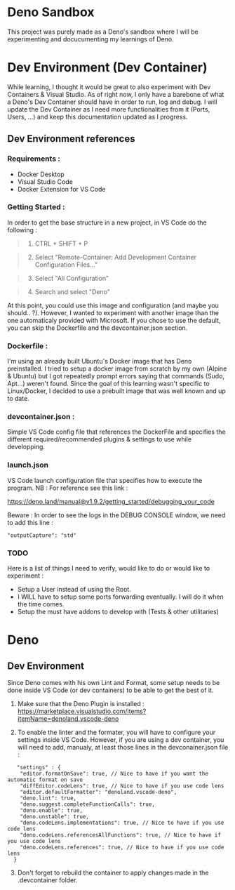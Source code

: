 # Deno Sandbox

This project was purely made as a Deno's sandbox where I will be experimenting
and docucumenting my learnings of Deno.

# Dev Environment (Dev Container)

While learning, I thought it would be great to also experiment with Dev
Containers & Visual Studio. As of right now, I only have a barebone of what a
Deno's Dev Container should have in order to run, log and debug. I will update
the Dev Container as I need more functionalities from it (Ports, Users, ...) and
keep this documentation updated as I progress.

## Dev Environment references

### Requirements :

- Docker Desktop
- Visual Studio Code
- Docker Extension for VS Code

### Getting Started :

In order to get the base structure in a new project, in VS Code do the following
:

>1. CTRL + SHIFT + P

>2. Select "Remote-Container: Add Development Container Configuration Files..."

>3. Select "All Configuration"

>4. Search and select "Deno"

At this point, you could use this image and configuration (and maybe you
should.. ?). However, I wanted to experiment with another image than the one
automaticaly provided with Microsoft. If you chose to use the default, you can
skip the Dockerfile and the devcontainer.json section.

### Dockerfile :

I'm using an already built Ubuntu's Docker image that has Deno preinstalled. I
tried to setup a docker image from scratch by my own (Alpine & Ubuntu) but I got
repeatedly prompt errors saying that commands (Sudo, Apt...) weren't found.
Since the goal of this learning wasn't specific to Linux/Docker, I decided to
use a prebuilt image that was well known and up to date.

### devcontainer.json :

Simple VS Code config file that references the DockerFile and specifies the
different required/recommended plugins & settings to use while developping.

### launch.json

VS Code launch configuration file that specifies how to execute the program. NB
: For reference see this link :

https://deno.land/manual@v1.9.2/getting_started/debugging_your_code

Beware : In order to see the logs in the DEBUG CONSOLE window, we need to add
this line :

```"outputCapture": "std"```

### TODO

Here is a list of things I need to verify, would like to do or would like to
experiment :

- Setup a User instead of using the Root.
- I WILL have to setup some ports forwarding eventually. I will do it when the
  time comes.
- Setup the must have addons to develop with (Tests & other utilitaries)

# Deno

## Dev Environment
Since Deno comes with his own Lint and Format, some setup needs to be done inside VS Code (or dev containers) to be able to get the best of it. 

1. Make sure that the Deno Plugin is installed : 
https://marketplace.visualstudio.com/items?itemName=denoland.vscode-deno

2. To enable the linter and the formater, you will have to configure your settings inside VS Code. However, if you are using a dev container, you will need to add, manualy, at least those lines in the devconainer.json file :
```
   "settings" : {
    "editor.formatOnSave": true, // Nice to have if you want the automatic format on save
    "diffEditor.codeLens": true, // Nice to have if you use code lens
    "editor.defaultFormatter": "denoland.vscode-deno",
    "deno.lint": true,
    "deno.suggest.completeFunctionCalls": true,
    "deno.enable": true,
    "deno.unstable": true,
    "deno.codeLens.implementations": true, // Nice to have if you use code lens
    "deno.codeLens.referencesAllFunctions": true, // Nice to have if you use code lens
    "deno.codeLens.references": true, // Nice to have if you use code lens
  }
```

3. Don't forget to rebuild the container to apply changes made in the .devcontainer folder.